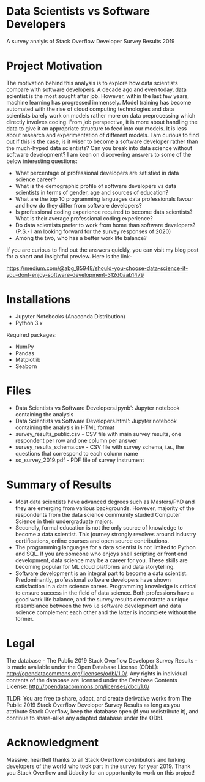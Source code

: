 # Data Scientists vs Software Developers
 A survey analyis of Stack Overflow Developer Survey Results 2019

# Project Motivation
The motivation behind this analysis is to explore how data scientists compare with software developers. A decade ago and even today, data scientist is the most sought after job. However, within the last few years, machine learning has progressed immensely. Model training has become automated with the rise of cloud computing technologies and data scientists barely work on models rather more on data preprocessing which directly involves coding. From job perspective, it is more about handling the data to give it an appropriate structure to feed into our models. It is less about research and experimentation of different models. I am curious to find out if this is the case, is it wiser to become a software developer rather than the much-hyped data scientists? Can you break into data science without software development? I am keen on discovering answers to some of the below interesting questions:

- What percentage of professional developers are satisfied in data science career?
- What is the demographic profile of software developers vs data scientists in terms of gender, age and sources of education?
- What are the top 10 programming languages data professionals favour and how do they differ from software developers?
- Is professional coding experience required to become data scientists? What is their average professional coding experience?
- Do data scientists prefer to work from home than software developers? (P.S.- I am looking forward for the survey responses of 2020)
- Among the two, who has a better work life balance?

If you are curious to find out the answers quickly, you can visit my blog post for a short and insightful preview. Here is the link-

https://medium.com/@abg_85948/should-you-choose-data-science-if-you-dont-enjoy-software-development-312d0aab1479

# Installations

- Jupyter Notebooks (Anaconda Distribution)
- Python 3.x 

Required packages:

- NumPy
- Pandas
- Matplotlib
- Seaborn

# Files

- Data Scientists vs Software Developers.ipynb': Jupyter notebook containing the analysis
- Data Scientists vs Software Developers.html': Jupyter notebook containing the analysis in HTML format
- survey_results_public.csv - CSV file with main survey results, one respondent per row and one column per answer
- survey_results_schema.csv - CSV file with survey schema, i.e., the questions that correspond to each column name
- so_survey_2019.pdf - PDF file of survey instrument

# Summary of Results

- Most data scientists have advanced degrees such as Masters/PhD and they are emerging from various backgrounds. However, majority of the respondents from the data science community studied Computer Science in their undergraduate majors. 
- Secondly, formal education is not the only source of knowledge to become a data scientist. This journey strongly revolves around industry certifications, online courses and open source contributions.
- The programming languages for a data scientist is not limited to Python and SQL. If you are someone who enjoys shell scripting or  front end development, data science may be a career for you. These skills are becoming popular for ML cloud platforms and data storytelling.
- Software development is an integral part to become a data scientist. Predominantly, professional software developers have shown satisfaction in a data science career. Programming knowledge is critical to ensure success in the field of data science. Both professions have a good work life balance, and the survey results demonstrate a unique resemblance between the two i.e software development and data science complement each other and the latter is incomplete without the former.

# Legal

The database - The Public 2019 Stack Overflow Developer Survey Results - is made available under the Open Database License (ODbL): http://opendatacommons.org/licenses/odbl/1.0/. Any rights in individual contents of the database are licensed under the Database Contents License: http://opendatacommons.org/licenses/dbcl/1.0/

TLDR: You are free to share, adapt, and create derivative works from The Public 2019 Stack Overflow Developer Survey Results as long as you attribute Stack Overflow, keep the database open (if you redistribute it), and continue to share-alike any adapted database under the ODbl.

# Acknowledgment

Massive, heartfelt thanks to all Stack Overflow contributors and lurking developers of the world who took part in the survey for year 2019. Thank you Stack Overflow and Udacity for an opportunity to work on this project!
